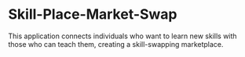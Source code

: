 # Skill-Place-Market-Swap
This application connects individuals who want to learn new skills with those who can teach them, creating a skill-swapping marketplace.
